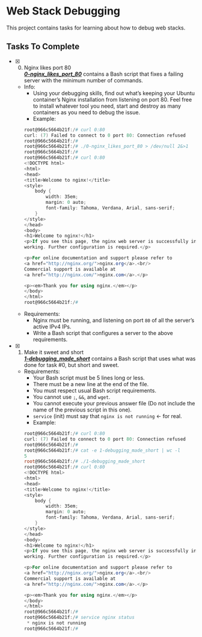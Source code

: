 # Web Stack Debugging

This project contains tasks for learning about how to debug web stacks.

## Tasks To Complete

+ [x] 0. Nginx likes port 80<br/>_**[0-nginx_likes_port_80](0-nginx_likes_port_80)**_ contains a Bash script that fixes a failing server with the minimum number of commands.
  + Info:
    + Using your debugging skills, find out what’s keeping your Ubuntu container’s Nginx installation from listening on port 80. Feel free to install whatever tool you need, start and destroy as many containers as you need to debug the issue.
    + Example:
    ```powershell
    root@966c5664b21f:/# curl 0:80
    curl: (7) Failed to connect to 0 port 80: Connection refused
    root@966c5664b21f:/#
    root@966c5664b21f:/# ./0-nginx_likes_port_80 > /dev/null 2&>1
    root@966c5664b21f:/#
    root@966c5664b21f:/# curl 0:80
    <!DOCTYPE html>
    <html>
    <head>
    <title>Welcome to nginx!</title>
    <style>
        body {
            width: 35em;
            margin: 0 auto;
            font-family: Tahoma, Verdana, Arial, sans-serif;
        }
    </style>
    </head>
    <body>
    <h1>Welcome to nginx!</h1>
    <p>If you see this page, the nginx web server is successfully installed and
    working. Further configuration is required.</p>

    <p>For online documentation and support please refer to
    <a href="http://nginx.org/">nginx.org</a>.<br/>
    Commercial support is available at
    <a href="http://nginx.com/">nginx.com</a>.</p>

    <p><em>Thank you for using nginx.</em></p>
    </body>
    </html>
    root@966c5664b21f:/#
    ```
  + Requirements:
    + Nginx must be running, and listening on port `80` of all the server’s active IPv4 IPs.
    + Write a Bash script that configures a server to the above requirements.

+ [x] 1. Make it sweet and short<br/>_**[1-debugging_made_short](1-debugging_made_short)**_ contains a Bash script that uses what was done for task #0, but short and sweet.
  + Requirements:
    + Your Bash script must be 5 lines long or less.
    + There must be a new line at the end of the file.
    + You must respect usual Bash script requirements.
    + You cannot use `;`, `&&`, and `wget`.
    + You cannot execute your previous answer file (Do not include the name of the previous script in this one).
    + `service` (init) must say that `nginx is not running` ← for real.
    + Example:
    ```powershell
    root@966c5664b21f:/# curl 0:80
    curl: (7) Failed to connect to 0 port 80: Connection refused
    root@966c5664b21f:/#
    root@966c5664b21f:/# cat -e 1-debugging_made_short | wc -l
    5
    root@966c5664b21f:/# ./1-debugging_made_short
    root@966c5664b21f:/# curl 0:80
    <!DOCTYPE html>
    <html>
    <head>
    <title>Welcome to nginx!</title>
    <style>
        body {
            width: 35em;
            margin: 0 auto;
            font-family: Tahoma, Verdana, Arial, sans-serif;
        }
    </style>
    </head>
    <body>
    <h1>Welcome to nginx!</h1>
    <p>If you see this page, the nginx web server is successfully installed and
    working. Further configuration is required.</p>

    <p>For online documentation and support please refer to
    <a href="http://nginx.org/">nginx.org</a>.<br/>
    Commercial support is available at
    <a href="http://nginx.com/">nginx.com</a>.</p>

    <p><em>Thank you for using nginx.</em></p>
    </body>
    </html>
    root@966c5664b21f:/#
    root@966c5664b21f:/# service nginx status
     * nginx is not running
    root@966c5664b21f:/#
    ```
